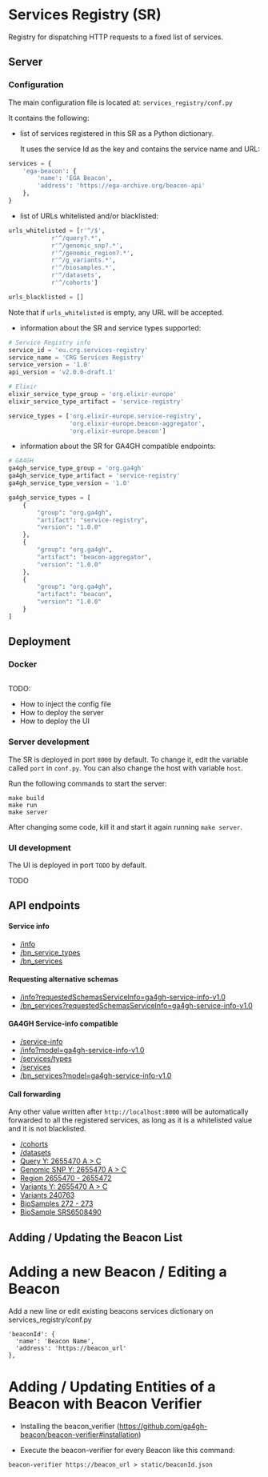 # Services Registry (SR)
Registry for dispatching HTTP requests to a fixed list of services.

## Server

### Configuration

The main configuration file is located at: `services_registry/conf.py`

It contains the following:
* list of services registered in this SR as a Python dictionary.

    It uses the service Id as the key and contains the service name and URL:
```python
services = {
    'ega-beacon': {
        'name': 'EGA Beacon',
        'address': 'https://ega-archive.org/beacon-api'
    },
}
```

* list of URLs whitelisted and/or blacklisted:
```python
urls_whitelisted = [r'^/$',
		    r'^/query?.*',
		    r'^/genomic_snp?.*',
		    r'^/genomic_region?.*',
		    r'^/g_variants.*',
		    r'^/biosamples.*',
		    r'^/datasets',
		    r'^/cohorts']

urls_blacklisted = []
```
Note that if `urls_whitelisted` is empty, any URL will be accepted.

* information about the SR and service types supported:
```python
# Service Registry info
service_id = 'eu.crg.services-registry'
service_name = 'CRG Services Registry'
service_version = '1.0'
api_version = 'v2.0.0-draft.1'

# Elixir
elixir_service_type_group = 'org.elixir-europe'
elixir_service_type_artifact = 'service-registry'

service_types = ['org.elixir-europe.service-registry',
				 'org.elixir-europe.beacon-aggregator',
				 'org.elixir-europe.beacon']
```

* information about the SR for GA4GH compatible endpoints:
```python
# GA4GH
ga4gh_service_type_group = 'org.ga4gh'
ga4gh_service_type_artifact = 'service-registry'
ga4gh_service_type_version = '1.0'

ga4gh_service_types = [
	{
		"group": "org.ga4gh",
		"artifact": "service-registry",
		"version": "1.0.0"
	},
	{
		"group": "org.ga4gh",
		"artifact": "beacon-aggregator",
		"version": "1.0.0"
	},
	{
		"group": "org.ga4gh",
		"artifact": "beacon",
		"version": "1.0.0"
	}
]
```

## Deployment

### Docker

```shell script

```

TODO:
* How to inject the config file
* How to deploy the server
* How to deploy the UI

### Server development

The SR is deployed in port `8000` by default. To change it, edit the variable called `port` in `conf.py`. You can also change the host with variable `host`.

Run the following commands to start the server:
```shell script
make build
make run
make server
```
After changing some code, kill it and start it again running `make server`.

### UI development

The UI is deployed in port `TODO` by default.

TODO

## API endpoints

#### Service info
* [/info](http://localhost:8000/info)
* [/bn_service_types](http://localhost:8000/bn_service_types)
* [/bn_services](http://localhost:8000/bn_services)

#### Requesting alternative schemas
* [/info?requestedSchemasServiceInfo=ga4gh-service-info-v1.0](http://localhost:8000/info?requestedSchemasServiceInfo=ga4gh-service-info-v1.0)
* [/bn_services?requestedSchemasServiceInfo=ga4gh-service-info-v1.0](http://localhost:8000/bn_services?requestedSchemasServiceInfo=ga4gh-service-info-v1.0)

#### GA4GH Service-info compatible
* [/service-info](http://localhost:8000/service-info)
* [/info?model=ga4gh-service-info-v1.0](http://localhost:8000/info?model=ga4gh-service-info-v1.0)
* [/services/types](http://localhost:8000/services/types)
* [/services](http://localhost:8000/services)
* [/bn_services?model=ga4gh-service-info-v1.0](http://localhost:8000/bn_services?model=ga4gh-service-info-v1.0)

#### Call forwarding

Any other value written after `http://localhost:8000` will be automatically forwarded to all the registered services, as long as it is a whitelisted value and it is not blacklisted.

* [/cohorts](http://localhost:8000/cohorts)
* [/datasets](http://localhost:8000/datasets)
* [Query Y: 2655470 A &gt; C](http://localhost:8000/query?assemblyId=GRCh37&referenceName=Y&start=2655470&referenceBases=A&alternateBases=C)
* [Genomic SNP Y: 2655470 A &gt; C](http://localhost:8000/genomic_snp?assemblyId=GRCh37&referenceName=Y&start=2655470&referenceBases=A&alternateBases=C)
* [Region 2655470 - 2655472](http://localhost:8000/genomic_region?referenceName=Y&assemblyId=GRCh37&start=2655470&end=2655472)
* [Variants Y: 2655470 A &gt; C](http://localhost:8000/g_variants?referenceName=Y&start=2655470&referenceBases=A&alternateBases=C)
* [Variants 240763](http://localhost:8000/g_variants/240763)
* [BioSamples 272 - 273](http://localhost:8000/biosamples?start=272&end=273)
* [BioSample SRS6508490](http://localhost:8000/biosamples/SRS6508490)

## Adding / Updating the Beacon List

# Adding a new Beacon / Editing a Beacon

Add a new line or edit existing beacons services dictionary on services_registry/conf.py

```
'beaconId': {
  'name': 'Beacon Name',
  'address': 'https://beacon_url'
},
```

# Adding / Updating Entities of a Beacon with Beacon Verifier

* Installing the beacon_verifier (https://github.com/ga4gh-beacon/beacon-verifier#installation)

* Execute the beacon-verifier for every Beacon like this command:

```
beacon-verifier https://beacon_url > static/beaconId.json
```
